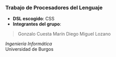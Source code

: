 ### Trabajo de Procesadores del Lenguaje

- **DSL escogido**: CSS
- **Integrantes del grupo**:
> Gonzalo Cuesta Marín
> Diego Miguel Lozano

*Ingeniería Informática*  
Universidad de Burgos
